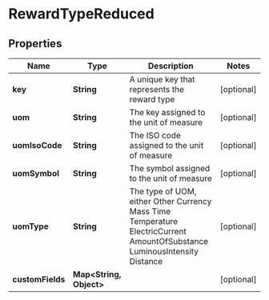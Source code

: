 

# RewardTypeReduced



## Properties

| Name | Type | Description | Notes |
|------------ | ------------- | ------------- | -------------|
|**key** | **String** | A unique key that represents the reward type |  [optional] |
|**uom** | **String** | The key assigned to the unit of measure  |  [optional] |
|**uomIsoCode** | **String** | The ISO code assigned to the unit of measure |  [optional] |
|**uomSymbol** | **String** | The symbol assigned to the unit of measure |  [optional] |
|**uomType** | **String** |  The type of UOM, either Other Currency Mass Time Temperature ElectricCurrent AmountOfSubstance LuminousIntensity Distance |  [optional] |
|**customFields** | **Map&lt;String, Object&gt;** |  |  [optional] |



